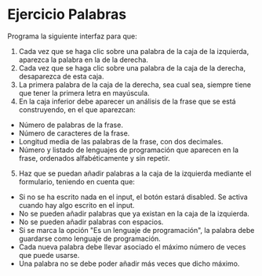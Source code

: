 # Ejercicio Palabras

Programa la siguiente interfaz para que:

1. Cada vez que se haga clic sobre una palabra de la caja de la izquierda, aparezca la palabra en la de la derecha.
2. Cada vez que se haga clic sobre una palabra de la caja de la derecha, desaparezca de esta caja.
3. La primera palabra de la caja de la derecha, sea cual sea, siempre tiene que tener la primera letra en mayúscula.
4. En la caja inferior debe aparecer un análisis de la frase que se está construyendo, en el que aparezcan:

- Número de palabras de la frase.
- Número de caracteres de la frase.
- Longitud media de las palabras de la frase, con dos decimales.
- Número y listado de lenguajes de programación que aparecen en la frase, ordenados alfabéticamente y sin repetir.

5. Haz que se puedan añadir palabras a la caja de la izquierda mediante el formulario, teniendo en cuenta que:

- Si no se ha escrito nada en el input, el botón estará disabled. Se activa cuando hay algo escrito en el input.
- No se pueden añadir palabras que ya existan en la caja de la izquierda.
- No se pueden añadir palabras con espacios.
- Si se marca la opción "Es un lenguaje de programación", la palabra debe guardarse como lenguaje de programación.
- Cada nueva palabra debe llevar asociado el máximo número de veces que puede usarse.
- Una palabra no se debe poder añadir más veces que dicho máximo.
